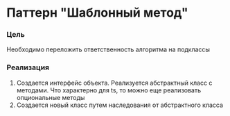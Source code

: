 # Паттерн "Шаблонный метод"

### Цель

Необходимо переложить ответственность алгоритма на подклассы

### Реализация

1. Создается интерфейс объекта. Реализуется абстрактный класс с методами. Что характерно для ts, то можно еще реализовать опциональные методы
2. Создается новый класс путем наследования от абстрактного класса
